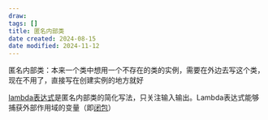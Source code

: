 ```yaml
---
draw:
tags: []
title: 匿名内部类
date created: 2024-08-15
date modified: 2024-11-12
---
```


匿名内部类：本来一个类中想用一个不存在的类的实例，需要在外边去写这个类，现在不用了，直接写在创建实例的地方就好

[lambda表达式](lambda表达式.md)是匿名内部类的简化写法，只关注输入输出。Lambda表达式能够捕获外部作用域的变量（即[闭包](闭包.md)）
